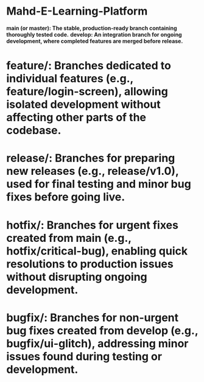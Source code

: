 # Mahd-E-Learning-Platform


**main (or master): The stable, production-ready branch containing thoroughly tested code.**
**develop: An integration branch for ongoing development, where completed features are merged before release.**
# feature/: Branches dedicated to individual features (e.g., feature/login-screen), allowing isolated development without affecting other parts of the codebase.
# release/: Branches for preparing new releases (e.g., release/v1.0), used for final testing and minor bug fixes before going live.
# hotfix/: Branches for urgent fixes created from main (e.g., hotfix/critical-bug), enabling quick resolutions to production issues without disrupting ongoing development.
# bugfix/: Branches for non-urgent bug fixes created from develop (e.g., bugfix/ui-glitch), addressing minor issues found during testing or development.
